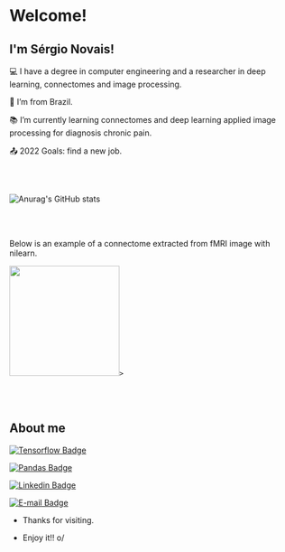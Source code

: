 <!--

-->
# Welcome!

 

## I'm Sérgio Novais!

 

:computer: I have a degree in computer engineering and a researcher in deep learning, connectomes and image processing.

:house_with_garden: I’m from Brazil.

:books: I’m currently learning connectomes and deep learning applied image processing for diagnosis chronic pain.

:outbox_tray: 2022 Goals: find a new job.

 <br><br>
 
![Anurag's GitHub stats](https://github-readme-stats.vercel.app/api?username=snovais&theme=outrun&show_icons=true)
 
 <br><br>

 <p>Below is an example of a connectome extracted from fMRI image with nilearn.</p>
 
 <code><img height= "195" src= "https://nilearn.github.io/stable/_images/sphx_glr_plot_probabilistic_atlas_extraction_002.png" style="horizontal-align:middle">></code>

 <br><br>

## About me

[![Tensorflow Badge](https://img.shields.io/badge/TensorFlow-FF6F00?style=for-the-badge&logo=tensorflow&logoColor=white)](https://www.tensorflow.org/)

[![Pandas Badge](https://img.shields.io/badge/Pandas-2C2D72?style=for-the-badge&logo=pandas&logoColor=white)](https://pandas.pydata.org/)

[![Linkedin Badge](https://img.shields.io/badge/-LinkedIn-blue?style=flat-square&logo=Linkedin&logoColor=white&link= )]( https://www.linkedin.com/in/sergio-novais/)

[![E-mail Badge](https://img.shields.io/badge/-gmail-red?style=flat-square&logo=Linkedin&logoColor=white&link= )]( https://mail.google.com/mail/u/1/#inbox?compose=VpCqJZNHQRWRdnqGMfskCsJQkHfDXNRvxNcBjZVlKbvdzfWPqSVLzBsrfLpkzCPmMShsBnq)

- Thanks for visiting.

- Enjoy it!! o/
